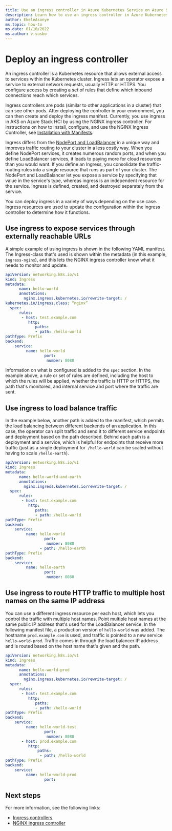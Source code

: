 ```yaml
---
title: Use an ingress controller in Azure Kubernetes Service on Azure Stack HCI
description: Learn how to use an ingress controller in Azure Kubernetes Service (AKS) on Azure Stack HCI.
author: EkeleAsonye
ms.topic: how-to
ms.date: 01/10/2022
ms.author: v-susbo
---
```


# Deploy an ingress controller

An ingress controller is a Kubernetes resource that allows external access to services within the Kubernetes cluster. Ingress lets an operator expose a service to external network requests, usually HTTP or HTTPS. You configure access by creating a set of rules that define which inbound connections reach which services.

Ingress controllers are pods (similar to other applications in a cluster) that can see other pods. After deploying the controller in your environment, you can then create and deploy the ingress manifest. Currently, you use ingress in AKS on Azure Stack HCI by using the NGINX ingress controller. For instructions on how to install, configure, and use the NGINX Ingress Controller, see [Installation with Manifests](https://docs.nginx.com/nginx-ingress-controller/installation/installation-with-manifests/).

Ingress differs from the [NodePort and LoadBalancer](concepts-container-networking.md#kubernetes-services) in a unique way and improves traffic routing to your cluster in a less costly way. When you define NodePort services, it creates numerous random ports, and when you define LoadBalancer services, it leads to paying more for cloud resources than you would want. If you define an Ingress, you consolidate the traffic-routing rules into a single resource that runs as part of your cluster. The NodePort and LoadBalancer let you expose a service by specifying that value in the service's type, whereas ingress is an independent resource for the service. Ingress is defined, created, and destroyed separately from the service.

You can deploy ingress in a variety of ways depending on the use case. Ingress resources are used to update the configuration within the ingress controller to determine how it functions.

## Use ingress to expose services through externally reachable URLs

A simple example of using ingress is shown in the following YAML manifest. The Ingress-class that's used is shown within the metadata (in this example, `ingress-nginx`), and this lets the NGINX ingress controller know what it needs to monitor and update.

```yml
apiVersion: networking.k8s.io/v1  
kind: Ingress  
metadata: 
      name: hello-world
      annotations:
      	nginx.ingress.kubernetes.io/rewrite-target: /
kubernetes.io/ingress.class: “nginx”
  spec:  
      rules:
       - host: test.example.com
          http:
             paths: 
             - path: /hello-world
pathType: Prefix
backend:
    service: 
         name: hello-world 
       	         port:  
       	          number: 8080
```

Information on what is configured is added to the `spec` section. In the example above, a rule or set of rules are defined, including the host to which the rules will be applied, whether the traffic is HTTP or HTTPS, the path that's monitored, and internal service and port where the traffic are sent.

## Use ingress to load balance traffic

In the example below, another path is added to the manifest, which permits the load balancing between different backends of an application. In this case, the operator can split traffic and send it to different service endpoints and deployment based on the path described. Behind each path is a deployment and a service, which is helpful for endpoints that receive more traffic (just as a single deployment for` /hello-world` can be scaled without having to scale `/hello-earth`).

```yml
apiVersion: networking.k8s.io/v1  
kind: Ingress  
metadata: 
      name: hello-world-and-earth
      annotations:
      	nginx.ingress.kubernetes.io/rewrite-target: /
  spec:  
      rules:
       - host: test.example.com
          http:
             paths: 
             - path: /hello-world
pathType: Prefix
backend:
    service: 
         name: hello-world 
       	         port:  
       	          number: 8080
               - path: /hello-earth
pathType: Prefix
backend:
    service: 
         name: hello-earth 
       	         port:  
       	          number: 8080
```

## Use ingress to route HTTP traffic to multiple host names on the same IP address

You can use a different ingress resource per each host, which lets you control the traffic with multiple host names. Point multiple host names at the same public IP address that's used for the LoadBalancer service. In the following manifest file, a production version of `hello-world` was added. The hostname `prod.example.com` is used, and traffic is pointed to a new service `hello-world-prod`. Traffic comes in through the load balancer IP address and is routed based on the host name that's given and the path.

```yml
apiVersion: networking.k8s.io/v1  
kind: Ingress  
metadata: 
      name: hello-world-prod
      annotations:
      	nginx.ingress.kubernetes.io/rewrite-target: /
  spec:  
      rules:
       - host: test.example.com
          http:
             paths: 
             - path: /hello-world
pathType: Prefix
backend:
    service: 
         name: hello-world-test 
       	         port:  
       	          number: 8080
       - host: prod.example.com
          http:
              paths:
               - path: /hello-world
pathType: Prefix
backend:
    service: 
         name: hello-world-prod 
       	         port:  
```

## Next steps

For more information, see the following links:

- [Ingress controllers](https://kubernetes.io/docs/concepts/services-networking/ingress-controllers/)
- [NGINX ingress controller](https://github.com/kubernetes/ingress-nginx)